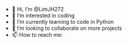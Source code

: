 - 👋 Hi, I’m @LimJH272
- 👀 I’m interested in coding
- 🌱 I’m currently learning to code in Python
- 💞️ I’m looking to collaborate on more projects
- 📫 How to reach me: 

<!---
LimJH272/LimJH272 is a ✨ special ✨ repository because its `README.md` (this file) appears on your GitHub profile.
You can click the Preview link to take a look at your changes.
--->
